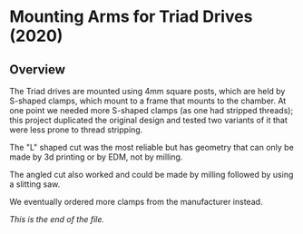 # Mounting Arms for Triad Drives (2020)

## Overview

The Triad drives are mounted using 4mm square posts, which are held by
S-shaped clamps, which mount to a frame that mounts to the chamber. At one
point we needed more S-shaped clamps (as one had stripped threads); this
project duplicated the original design and tested two variants of it that
were less prone to thread stripping.

The "L" shaped cut was the most reliable but has geometry that can only be
made by 3d printing or by EDM, not by milling.

The angled cut also worked and could be made by milling followed by using
a slitting saw.

We eventually ordered more clamps from the manufacturer instead.


_This is the end of the file._
